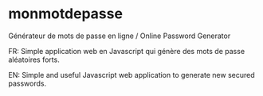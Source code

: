 monmotdepasse
=============

Générateur de mots de passe en ligne  / Online Password Generator

FR: Simple application web en Javascript qui génère des mots de passe aléatoires forts.

EN: Simple and useful Javascript web application to generate new secured passwords.